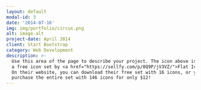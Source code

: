 ```yaml
---
layout: default
modal-id: 3
date: '2014-07-16'
img: img/portfolio/circus.png
alt: image-alt
project-date: April 2014
client: Start Bootstrap
category: Web Development
description: >-
  Use this area of the page to describe your project. The icon above is part of
  a free icon set by <a href="https://sellfy.com/p/8Q9P/jV3VZ/">Flat Icons</a>.
  On their website, you can download their free set with 16 icons, or you can
  purchase the entire set with 146 icons for only $12!
---
```

